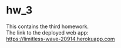 # hw_3
This contains the third homework.<br> 
The link to the deployed web app: <br>
https://limitless-wave-20914.herokuapp.com
